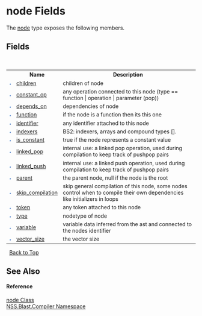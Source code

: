 # node Fields
 

The <a href="T_NSS_Blast_Compiler_node">node</a> type exposes the following members.


## Fields
&nbsp;<table><tr><th></th><th>Name</th><th>Description</th></tr><tr><td>![Public field](media/pubfield.gif "Public field")</td><td><a href="F_NSS_Blast_Compiler_node_children">children</a></td><td>
children of node</td></tr><tr><td>![Public field](media/pubfield.gif "Public field")</td><td><a href="F_NSS_Blast_Compiler_node_constant_op">constant_op</a></td><td>
any operation connected to this node (type == function | operation | parameter (pop))</td></tr><tr><td>![Public field](media/pubfield.gif "Public field")</td><td><a href="F_NSS_Blast_Compiler_node_depends_on">depends_on</a></td><td>
dependencies of node</td></tr><tr><td>![Public field](media/pubfield.gif "Public field")</td><td><a href="F_NSS_Blast_Compiler_node_function">function</a></td><td>
if the node is a function then its this one</td></tr><tr><td>![Public field](media/pubfield.gif "Public field")</td><td><a href="F_NSS_Blast_Compiler_node_identifier">identifier</a></td><td>
any identifier attached to this node</td></tr><tr><td>![Public field](media/pubfield.gif "Public field")</td><td><a href="F_NSS_Blast_Compiler_node_indexers">indexers</a></td><td>
BS2: indexers, arrays and compound types [].</td></tr><tr><td>![Public field](media/pubfield.gif "Public field")</td><td><a href="F_NSS_Blast_Compiler_node_is_constant">is_constant</a></td><td>
true if the node represents a constant value</td></tr><tr><td>![Public field](media/pubfield.gif "Public field")</td><td><a href="F_NSS_Blast_Compiler_node_linked_pop">linked_pop</a></td><td>
internal use: a linked pop operation, used during compilation to keep track of pushpop pairs</td></tr><tr><td>![Public field](media/pubfield.gif "Public field")</td><td><a href="F_NSS_Blast_Compiler_node_linked_push">linked_push</a></td><td>
internal use: a linked push operation, used during compilation to keep track of pushpop pairs</td></tr><tr><td>![Public field](media/pubfield.gif "Public field")</td><td><a href="F_NSS_Blast_Compiler_node_parent">parent</a></td><td>
the parent node, null if the node is the root</td></tr><tr><td>![Public field](media/pubfield.gif "Public field")</td><td><a href="F_NSS_Blast_Compiler_node_skip_compilation">skip_compilation</a></td><td>
skip general compilation of this node, some nodes control when to compile their own dependencies like initializers in loops</td></tr><tr><td>![Public field](media/pubfield.gif "Public field")</td><td><a href="F_NSS_Blast_Compiler_node_token">token</a></td><td>
any token attached to this node</td></tr><tr><td>![Public field](media/pubfield.gif "Public field")</td><td><a href="F_NSS_Blast_Compiler_node_type">type</a></td><td>
nodetype of node</td></tr><tr><td>![Public field](media/pubfield.gif "Public field")</td><td><a href="F_NSS_Blast_Compiler_node_variable">variable</a></td><td>
variable data inferred from the ast and connected to the nodes identifier</td></tr><tr><td>![Public field](media/pubfield.gif "Public field")</td><td><a href="F_NSS_Blast_Compiler_node_vector_size">vector_size</a></td><td>
the vector size</td></tr></table>&nbsp;
<a href="#node-fields">Back to Top</a>

## See Also


#### Reference
<a href="T_NSS_Blast_Compiler_node">node Class</a><br /><a href="N_NSS_Blast_Compiler">NSS.Blast.Compiler Namespace</a><br />